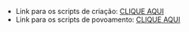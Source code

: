 * Link para os scripts de criação: [CLIQUE AQUI](https://github.com/leonardodantas4/Projeto-e-Administracao-de-Banco-de-Dados/blob/ddc3bd924401df42d509f0a849aa915272601db1/tarefas/t01/tarefa01-create.sql)
* Link para os scripts de povoamento: [CLIQUE AQUI](https://github.com/leonardodantas4/Projeto-e-Administracao-de-Banco-de-Dados/blob/ddc3bd924401df42d509f0a849aa915272601db1/tarefas/t01/tarefa01-inserts.sql)